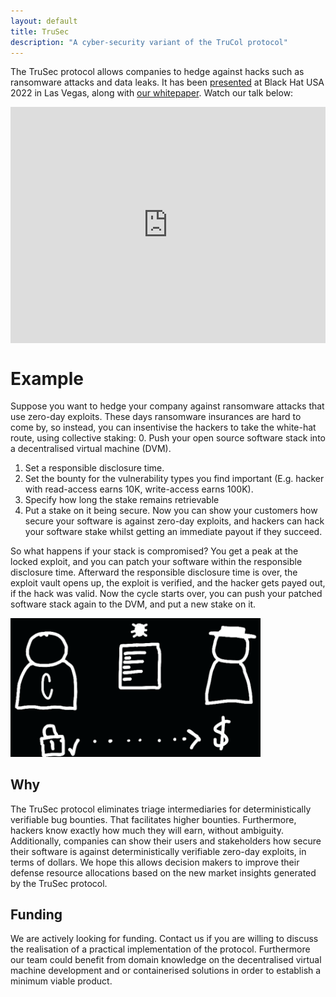 ```yaml
---
layout: default
title: TruSec
description: "A cyber-security variant of the TruCol protocol"
---
```

The TruSec protocol allows companies to hedge against hacks such as ransomware attacks and data leaks. It has been [presented](https://www.blackhat.com/us-22/briefings/schedule/index.html#eliminating-triage-intermediaries-for-zero-day-exploits-using-a-decentralised-payout-protocol-26619) at Black Hat USA 2022 in Las Vegas, along with [our whitepaper](https://github.com/TruSec/TruSec-whitepaper/blob/main/whitepaper.pdf). Watch our talk below:

<!-- <video id="trusec_vid" class="video-js vjs-default-skin" width="640" src="/assets/videos/TruSec.mp4" type='video/mp4' controls autoplay> </video> -->


<div style="padding:75% 0 0 0;position:relative;"><iframe src="https://player.vimeo.com/video/744358183?h=5b8f77c8b7&amp;badge=0&amp;autopause=0&amp;player_id=0&amp;app_id=58479" frameborder="0" allow="autoplay; fullscreen; picture-in-picture" allowfullscreen style="position:absolute;top:0;left:0;width:100%;height:100%;" title="TruSec protocol"></iframe></div><script src="https://player.vimeo.com/api/player.js"></script>


# Example

Suppose you want to hedge your company against ransomware attacks that use zero-day exploits. These days ransomware insurances are hard to come by, so instead, you can insentivise the hackers to take the white-hat route, using collective staking:
0. Push your open source software stack into a decentralised virtual machine (DVM).
1. Set a responsible disclosure time. 
2. Set the bounty for the vulnerability types you find important (E.g. hacker with read-access earns 10K, write-access earns 100K).
3. Specify how long the stake remains retrievable
4. Put a stake on it being secure. 
Now you can show your customers how secure your software is against zero-day exploits, and hackers can hack your software stake whilst getting an immediate payout if they succeed. 

So what happens if your stack is compromised? You get a peak at the locked exploit, and you can patch your software within the responsible disclosure time. Afterward the responsible disclosure time is over, the exploit vault opens up, the exploit is verified, and the hacker gets payed out, if the hack was valid. Now the cycle starts over, you can push your patched software stack again to the DVM, and put a new stake on it.

<img src="/assets/images/non-transparent.png" alt="Concept of TruSec" width="400"/>

## Why
The TruSec protocol eliminates triage intermediaries for deterministically verifiable bug bounties. That facilitates higher bounties. Furthermore, hackers know exactly how much they will earn, without ambiguity. Additionally, companies can show their users and stakeholders how secure their software is against deterministically verifiable zero-day exploits, in terms of dollars. We hope this allows decision makers to improve their defense resource allocations based on the new market insights generated by the TruSec protocol.

## Funding
We are actively looking for funding. Contact us if you are willing to discuss the realisation of a practical implementation of the protocol. Furthermore our team could benefit from domain knowledge on the decentralised virtual machine development and or containerised solutions in order to establish a minimum viable product.
